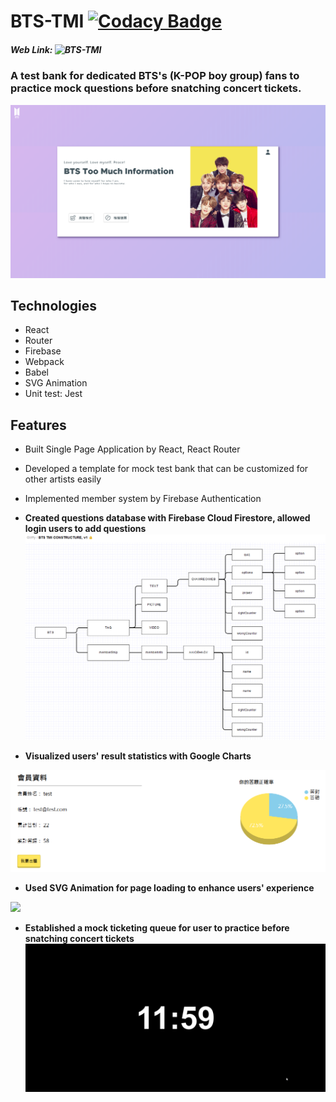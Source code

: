 # BTS-TMI [![Codacy Badge](https://api.codacy.com/project/badge/Grade/77cb95185a7c4c9e94fb2f0524b3978c)](https://www.codacy.com/manual/MiruTsai/BTS-React?utm_source=github.com&amp;utm_medium=referral&amp;utm_content=MiruTsai/BTS-React&amp;utm_campaign=Badge_Grade)
##### Web Link:   ![BTS-TMI](https://btstmi.firebaseapp.com/) 
### A test bank for dedicated BTS's (K-POP boy group) fans to practice mock questions before snatching concert tickets. 

![](/dist/img/readme/BTS.PNG)

## Technologies
* React
* Router
* Firebase
* Webpack
* Babel
* SVG Animation
* Unit test: Jest


## Features
* Built Single Page Application by React, React Router
* Developed a template for mock test bank that can be customized for other artists easily
* Implemented member system by Firebase Authentication
* __Created questions database with Firebase Cloud Firestore, allowed login users to add questions__
![](/dist/img/readme/constructure.PNG)

* __Visualized users' result statistics with Google Charts__

![](/dist/img/readme/profile.PNG)

* __Used SVG Animation for page loading to enhance users' experience__

![](/dist/img/readme/opening.gif)

* __Established a mock ticketing queue for user to practice before snatching concert tickets__
![](/dist/img/readme/pretest.gif)

